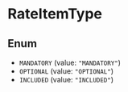# RateItemType

## Enum

* `MANDATORY` (value: `"MANDATORY"`)
* `OPTIONAL` (value: `"OPTIONAL"`)
* `INCLUDED` (value: `"INCLUDED"`)

